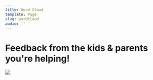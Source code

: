 ```yaml
---
title: Word Cloud
template: Page
slug: wordcloud
audio: ''
---
```

# Feedback from the kids & parents you're helping!

![](/images/uploads/harod-jpeg.jpg)
